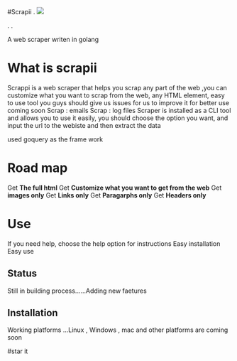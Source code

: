 #Scrapii
.
<img src="https://www.bing.com/images/search?view=detailV2&ccid=qOgJB3Pa&id=ED99340EDD2C5BAC797873DFB1C69A4CC0133867&thid=OIP.qOgJB3Paxca24WPnppNmLwHaEK&mediaurl=https%3a%2f%2fsmartybro.com%2fwp-content%2fuploads%2f2020%2f10%2fBuild-a-Web-Scraper-with-Python.jpg&cdnurl=https%3a%2f%2fth.bing.com%2fth%2fid%2fRa8e8090773dac5c6b6e163e7a693662f%3frik%3dZzgTwEyaxrHfcw%26pid%3dImgRaw&exph=270&expw=480&q=web+animated+web+scraper&simid=608037506570275207&ck=4BEE1E4C59D805B2FA9953435A7BEB31&selectedIndex=34&FORM=IRPRST">

.
.

A web scraper writen in golang

<h1>What is scrapii</h1>
Scrappi is a web scraper that helps you scrap any part of the web ,you can customize what you want to scrap from the web,
any HTML element, easy to use tool
you guys should give us issues for us to improve it for better use 
coming soon
Scrap  : emails
Scrap  : log files
Scraper is installed as a CLI tool and allows you to use it easily,
you should choose the option you want, and input the url to the webiste and then extract the data

used goquery as the frame work

<h1>Road map</h1>
Get <b>The full html</b>
Get <b>Customize what you want to get from the web</b>
Get <b>images only</b>
Get <b>Links only</b>
Get <b>Paragarphs only</b>
Get <b>Headers only</b>


<h1>Use</h1>
If you  need help, choose the help option for instructions 
Easy installation
Easy use


<h2>Status</h2>
Still in building process......Adding new faetures

<h2>Installation</h2>

Working platforms ...Linux , Windows , mac and other platforms are coming soon

#star it 
